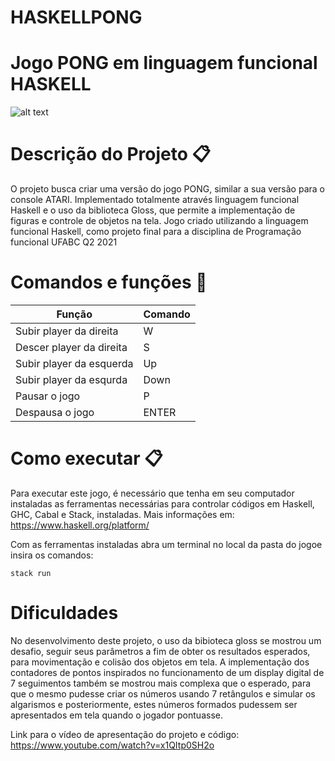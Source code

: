# **HASKELLPONG**
# Jogo PONG em linguagem funcional HASKELL

![alt text](https://github.com/ufabc-bcc/paradigmas-2021-q2-projeto-final-Gabriel-mendonca-f/blob/main/Imagem%20do%20jogo.png?raw=true)

Descrição do Projeto 📋
====================
O projeto busca criar uma versão do jogo PONG, similar a sua versão para o console ATARI. Implementado totalmente através linguagem funcional Haskell e o uso da biblioteca Gloss, que permite a implementação de figuras e controle de objetos na tela.
Jogo criado utilizando a linguagem funcional Haskell, como projeto final para a disciplina de Programação funcional UFABC Q2 2021

Comandos e funções 🔧
==================

|Função                      |Comando
|----------------------------|--------|
|Subir player da direita     |W
|Descer player da direita    |S
|Subir player da esquerda    |Up
|Subir player da esqurda     |Down
|Pausar o jogo               |P
|Despausa o jogo             |ENTER

Como executar 📋
====================
Para executar este jogo, é necessário que tenha em seu computador instaladas as ferramentas necessárias para controlar códigos em Haskell, GHC, Cabal e Stack, instaladas.
Mais informações em:
https://www.haskell.org/platform/

Com as ferramentas instaladas abra um terminal no local da pasta do jogoe insira os comandos:

    stack run


Dificuldades 
====================
No desenvolvimento deste projeto, o uso da bibioteca gloss se mostrou um desafio, seguir seus parâmetros a fim de obter os resultados esperados, para movimentação e colisão dos objetos em tela. A implementação dos contadores de pontos inspirados no funcionamento de um display digital de 7 seguimentos também se mostrou mais complexa que o esperado, para que o mesmo pudesse criar os números usando 7 retângulos e simular os algarismos e posteriormente, estes números formados pudessem ser apresentados em tela quando o jogador pontuasse.

Link para o vídeo de apresentação do projeto e código:
https://www.youtube.com/watch?v=x1QItp0SH2o
